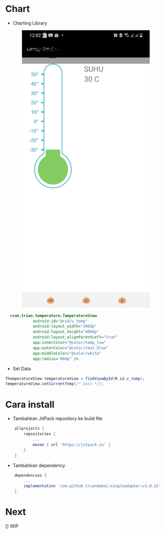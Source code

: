# Chart
- Charting Library

<div align="center">
    <img src="/ss/temp.jpg" width="400px"></img> 
</div>

```xml
  <com.trian.temperature.TemperatureView
            android:id="@+id/v_temp"
            android:layout_width="200dp"
            android:layout_height="400dp"
            android:layout_alignParentLeft="true"
            app:innerColor="@color/temp_low"
            app:outerColor="@color/text_blue"
            app:middleColor="@color/white"
            app:radius="60dp" />
```
- Set Data
```java
ThemperatureView temperatureView = findViewById(R.id.v_temp);
temperatureView.setCurrentTemp(/* data */);
```

# Cara install

- Tambahkan JitPack repository ke build file

```gradle
	allprojects {
		repositories {
			...
			maven { url 'https://jitpack.io' }
		}
	}
```
- Tambahkan dependency
```gradle
    dependencies {
	    ...
	    implementation 'com.github.triandamai:singleadapter:v1.0.15'
    }
```

# Next
[] WIP




